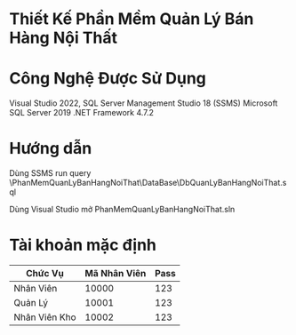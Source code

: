 # Thiết Kế Phần Mềm Quản Lý Bán Hàng Nội Thất 

# Công Nghệ Được Sử Dụng

Visual Studio 2022, SQL Server Management Studio 18 (SSMS)
Microsoft SQL Server 2019
.NET Framework 4.7.2

# Hướng dẫn

Dùng SSMS run query \PhanMemQuanLyBanHangNoiThat\DataBase\DbQuanLyBanHangNoiThat.sql

Dùng Visual Studio mở PhanMemQuanLyBanHangNoiThat.sln

# Tài khoản mặc định 
|   Chức Vụ      |Mã Nhân Viên                   |Pass                         |
|----------------|-------------------------------|-----------------------------|
|Nhân Viên       |10000                          |123                          |
|Quản Lý         |10001                          |123                          |
|Nhân Viên Kho   |10002                          |123                          |
